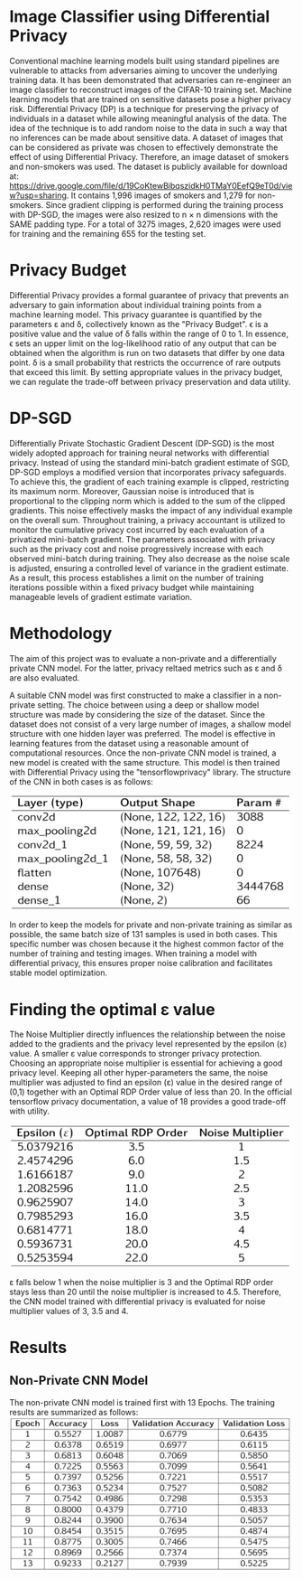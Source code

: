 # Image Classifier using Differential Privacy
Conventional machine learning models built using standard pipelines are vulnerable to attacks from adversaries aiming to uncover the underlying training data. It has been demonstrated that adversaries can re-engineer an image classifier to reconstruct images of the CIFAR-10 training set. Machine learning models that are trained on sensitive datasets pose a higher privacy risk. Differential Privacy (DP) is a technique for preserving the privacy of individuals in a dataset while allowing meaningful analysis of the data. The idea of the technique is to add random noise to the data in such a way that no inferences can be made about sensitive data. A dataset of images that can be considered as private was chosen to effectively demonstrate the effect of using Differential Privacy. Therefore, an image dataset of smokers and non-smokers was used. The dataset is publicly available for download at: https://drive.google.com/file/d/19CoKtewBibqszidkH0TMaY0EefQ9eT0d/view?usp=sharing. It contains 1,996 images of smokers and 1,279 for non-smokers. Since gradient clipping is performed during the training process with DP-SGD, the images were also resized to n × n dimensions with the SAME padding type. For a total of 3275 images, 2,620 images were used for training and the remaining 655 for the testing set.

# Privacy Budget
Differential Privacy provides a formal guarantee of privacy that prevents an adversary to gain information about individual training points from a machine learning model. This privacy guarantee is quantified by the parameters ε and δ, collectively known as the "Privacy Budget". ϵ is a positive value and the value of δ falls within the range of 0 to 1. In essence, ϵ sets an upper limit on the log-likelihood ratio of any output that can be obtained when the algorithm is run on two datasets that differ by one data point. δ is a small probability that restricts the occurrence of rare outputs that exceed this limit. By setting appropriate values in the privacy budget, we can regulate the trade-off between privacy preservation and data utility.

# DP-SGD
Differentially Private Stochastic Gradient Descent (DP-SGD) is the most widely adopted approach for training neural networks with differential privacy. Instead of using the standard mini-batch gradient estimate of SGD, DP-SGD employs a modified version that incorporates privacy safeguards. To achieve this, the gradient of each training example is clipped, restricting its maximum norm. Moreover, Gaussian noise is introduced that is proportional to the clipping norm which is added to the sum of the clipped gradients. This noise effectively masks the impact of any individual example on the overall sum. Throughout training, a privacy accountant is utilized to monitor the cumulative privacy cost incurred by each evaluation of a privatized mini-batch gradient. The parameters associated with privacy such as the privacy cost and noise progressively increase with each observed mini-batch during training. They also decrease as the noise scale is adjusted, ensuring a controlled level of variance in the gradient estimate. As a result, this process establishes a limit on the number of training iterations possible within a fixed privacy budget while maintaining manageable levels of gradient estimate variation.

# Methodology
The aim of this project was to evaluate a non-private and a differentially private CNN model. For the latter, privacy reltaed metrics such as ε and δ are also evaluated.

A suitable CNN model was first constructed to make a classifier in a non-private setting. The choice between using a deep or shallow model structure was made by considering the size of the dataset. Since the dataset does not consist of a very large number of images, a shallow model structure with one hidden layer was preferred. The model is effective in learning features from the dataset using a reasonable amount of computational resources. Once the non-private CNN model is trained, a new model is created with the same structure. This model is then trained with Differential Privacy using the "tensorflowprivacy" library. The structure of the CNN in both cases is as follows:

<img src="images/cnn-model.png" alt="CNN Model" width="500" height="auto">

In order to keep the models for private and non-private training as similar as possible, the same batch size of 131 samples is used in both cases. This specific number was chosen because it the highest common factor of the number of training and testing images. When training a model with differential privacy, this ensures proper noise calibration and facilitates stable model optimization.

# Finding the optimal ε value
The Noise Multiplier directly influences the relationship between the noise added to the gradients and the privacy level represented by the epsilon (ε) value. A smaller ε value corresponds to stronger privacy protection. Choosing an appropriate noise multiplier is essential for achieving a good privacy level. Keeping all other hyper-parameters the same, the noise multiplier was adjusted to find an epsilon (ε) value in the desired range of (0,1) together with an Optimal RDP Order value of less than 20. In the official tensorflow privacy documentation, a value of 18 provides a good trade-off with utility.

<img src="images/hyperparameters.png" alt="hyperparameters" width="500" height="auto">

ε falls below 1 when the noise multiplier is 3 and the Optimal RDP order stays less than 20 until the noise multiplier is increased to 4.5. Therefore, the CNN model trained with differential privacy is evaluated for noise multiplier values of 3, 3.5 and 4.

# Results
##  Non-Private CNN Model
The non-private CNN model is trained first with 13 Epochs. The training results are summarized as follows:
<img src="images/non-private-table.png" alt="hyperparameters" width="500" height="auto">
